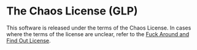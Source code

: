 # The Chaos License (GLP)

This software is released under the terms of the Chaos License. In cases where the terms of the
license are unclear, refer to the [Fuck Around and Find Out
License](https://git.sr.ht/~boringcactus/fafol/tree/master/LICENSE-v0.2.md).
